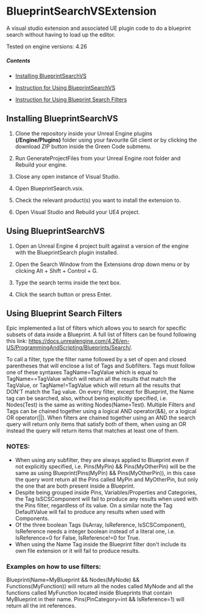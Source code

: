 # BlueprintSearchVSExtension

A visual studio extension and associated UE plugin code to do a blueprint search without having to load up the editor.

Tested on engine versions: 4.26

##### Contents

* [Installing BlueprintSearchVS](#installing-blueprintsearchvs)

* [Instruction for Using BlueprintSearchVS](#using-blueprintsearchvs)

* [Instruction for Using Blueprint Search Filters](#using-blueprint-search-filters)

## Installing BlueprintSearchVS

1. Clone the repository inside your Unreal Engine plugins **(<project path>/Engine/Plugins)** folder using your favourite Git client or by clicking the download ZIP button inside the Green Code submenu.

2. Run GenerateProjectFiles from your Unreal Engine root folder and Rebuild your engine.

3. Close any open instance of Visual Studio.

4. Open BlueprintSearch.vsix.

5. Check the relevant product(s) you want to install the extension to.

6. Open Visual Studio and Rebuild your UE4 project.

## Using BlueprintSearchVS

1. Open an Unreal Engine 4 project built against a version of the engine with the BlueprintSearch plugin installed.

2. Open the Search Window from the Extensions drop down menu or by clicking Alt + Shift + Control + G.

3. Type the search terms inside the text box.

4. Click the search button or press Enter.

## Using Blueprint Search Filters

Epic implemented a list of filters which allows you to search for specific subsets of data inside a Blueprint. A full list of filters can be found following this link: https://docs.unrealengine.com/4.26/en-US/ProgrammingAndScripting/Blueprints/Search/.

To call a filter, type the filter name followed by a set of open and closed parentheses that will enclose a list of Tags and Subfilters. 
Tags must follow one of these syntaxes TagName=TagValue which is equal to TagName==TagValue which will return all the results that match the TagValue,
or TagName!=TagValue which will return all the results that DON'T match the Tag value.
On every filter, except for Blueprint, the Name tag can be searched, also, without being explicitly specified, i.e. Nodes(Test) is the same as writing Nodes(Name=Test).
Multiple Filters and Tags can be chained together using a logical AND operator(&&), or a logical OR operator(||). When filters are chained together using an AND the search query will return only items that satisfy both of them, when using an OR instead the query will return items that matches at least one of them.

### NOTES:
* When using any subfilter, they are always applied to Blueprint even if not explicitly specified, i.e. Pins(MyPin) && Pins(MyOtherPin) will be the same as using Blueprint(Pins(MyPin) && Pins(MyOtherPin)), in this case the query wont return all the Pins called MyPin and MyOtherPin, but only the one that are both present inside a Blueprint.
* Despite being grouped inside Pins, Variables/Properties and Categories, the Tag IsSCSComponent will fail to produce any results when used with the Pins filter, regardless of its value. On a similar note the Tag DefaultValue will fail to produce any results when used with Components.
* Of the three boolean Tags (IsArray, IsReference, IsSCSComponent), IsReference needs a integer boolean instead of a literal one, i.e. IsReference=0 for False, IsReference!=0 for True.
* When using the Name Tag inside the Blueprint filter don't include its own file extension or it will fail to produce results.

### Examples on how to use filters:

Blueprint(Name=MyBlueprint && Nodes(MyNode) && Functions(MyFunction)) will return all the nodes called MyNode and all the functions called MyFunction located inside Blueprints that contain MyBlueprint in their name.
Pins(PinCategory=int && IsReference=1) will return all the int references.

